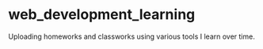 # web_development_learning
Uploading homeworks and classworks using various tools I learn over time.
